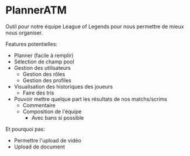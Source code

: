 # PlannerATM

Outil pour notre équipe League of Legends pour nous permettre de mieux nous organiser.

Features potentielles:
  - Planner (facile à remplir)
  - Sélection de champ pool
  - Gestion des utilisateurs
    - Gestion des rôles
    - Gestion des profiles
  - Visualisation des historiques des joueurs
    - Faire des tris
  - Pouvoir mettre quelque part les résultats de nos matchs/scrims
    - Commentaire
    - Composition de l'équipe
      - Avec bans si possible


Et pourquoi pas:
  - Permettre l'upload de vidéo
  - Upload de document
